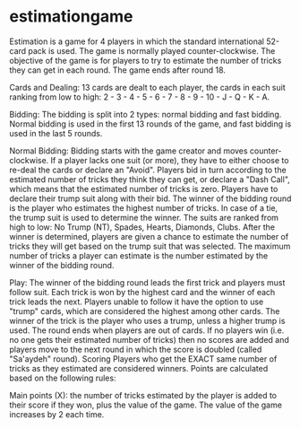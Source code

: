 # estimationgame

Estimation is a game for 4 players in which the standard international 52-card pack is used. The game is normally played counter-clockwise. The objective of the game is for players to try to estimate the number of tricks they can get in each round. The game ends after round 18.

Cards and Dealing:
13 cards are dealt to each player, the cards in each suit ranking from low to high: 2 - 3 - 4 - 5 - 6 - 7 - 8 - 9 - 10 - J - Q - K - A.

Bidding:
The bidding is split into 2 types: normal bidding and fast bidding. Normal bidding is used in the first 13 rounds of the game, and fast bidding is used in the last 5 rounds.

Normal Bidding:
Bidding starts with the game creator and moves counter-clockwise. If a player lacks one suit (or more), they have to either choose to re-deal the cards or declare an "Avoid".
Players bid in turn according to the estimated number of tricks they think they can get, or declare a "Dash Call", which means that the estimated number of tricks is zero. Players have to declare their trump suit along with their bid.
The winner of the bidding round is the player who estimates the highest number of tricks. In case of a tie, the trump suit is used to determine the winner. The suits are ranked from high to low: No Trump (NT), Spades, Hearts, Diamonds, Clubs. After the winner is determined, players are given a chance to estimate the number of tricks they will get based on the trump suit that was selected. The maximum number of tricks a player can estimate is the number estimated by the winner of the bidding round.

Play:
The winner of the bidding round leads the first trick and players must follow suit. Each trick is won by the highest card and the winner of each trick leads the next.
Players unable to follow it have the option to use "trump" cards, which are considered the highest among other cards. The winner of the trick is the player who uses a trump, unless a higher trump is used.
The round ends when players are out of cards.
If no players win (i.e. no one gets their estimated number of tricks) then no scores are added and players move to the next round in which the score is doubled (called "Sa'aydeh" round).
Scoring
Players who get the EXACT same number of tricks as they estimated are considered winners. Points are calculated based on the following rules:

Main points (X): the number of tricks estimated by the player is added to their score if they won, plus the value of the game. The value of the game increases by 2 each time.
